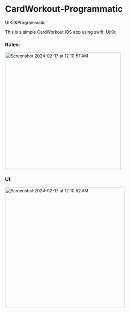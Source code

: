 # CardWorkout-Programmatic
UIKit&amp;Programmatic

This is a simple CardWorkout IOS app using swift, UIKit.

### Rules: 

<img width="382" alt="Screenshot 2024-02-17 at 12 10 57 AM" src="https://github.com/WhosthatAoli/CardWorkout-Programmatic/assets/54309838/510de225-e292-47c8-940f-b72c623bfa01">

### UI:

<img width="395" alt="Screenshot 2024-02-17 at 12 10 52 AM" src="https://github.com/WhosthatAoli/CardWorkout-Programmatic/assets/54309838/b7afad97-c2ae-4721-ad36-50d62761014a">

